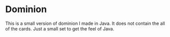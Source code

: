 # Dominion
This is a small version of dominion I made in Java. It does not contain the all of the cards. Just a small set to get the feel of Java.
